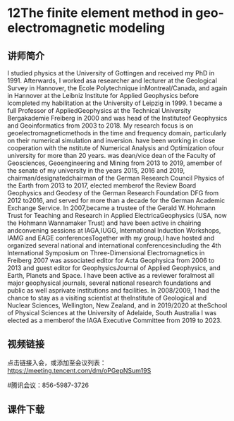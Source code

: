 # 12The finite element method in geo-electromagnetic modeling

## 讲师简介
I studied physics at the University of Gottingen and received my PhD in 1991. Afterwards, I worked asa researcher and lecturer at the Geological Survey in Hannover, the Ecole Polytechnique inMontreal/Canada, and again in Hannover at the Leibniz lnstitute for Applied Geophysics before lcompleted my habilitation at the University of Leipzig in 1999. 1 became a full Professor of AppliedGeophysics at the Technical University Bergakademie Freiberg in 2000 and was head of the lnstituteof Geophysics and Geoinformatics from 2003 to 2018. My research focus is on geoelectromagneticmethods in the time and frequency domain, particularly on their numerical simulation and inversion. have been working in close cooperation with the nstitute of Numerical Analysis and Optimization ofour university for more than 20 years.
 was dean/vice dean of the Faculty of Geosciences, Geoengineering and Mining from 2013 to 2019, amember of the senate of my university in the years 2015, 2016 and 2019, chairman/designatedchairman of the German Research Council Physics of the Earth from 2013 to 2017, elected memberof the Review Board Geophysics and Geodesy of the German Research Foundation DFG from 2012 to2016, and served for more than a decade for the German Academic Exchange Service. In 2007,became a trustee of the Gerald W. Hohmann Trust for Teaching and Research in Applied ElectricaGeophysics (USA, now the Hohmann Wannamaker Trust) and have been active in chairing andconvening sessions at lAGA,IUGG, lnternational lnduction Workshops, IAMG and EAGE conferencesTogether with my group,l have hosted and organized several national and international conferencesincluding the 4th lnternational Symposium on Three-Dimensional Electromagnetics in Freiberg 2007 was associated editor for Acta Geophysica from 2006 to 2013 and guest editor for GeophysicsJournal of Applied Geophysics, and Earth, Planets and Space. I have been active as a reviewer foralmost all major geophysical journals, several national research foundations and public as well asprivate institutions and facilities. ln 2008/2009, 1 had the chance to stay as a visiting scientist at theInstitute of Geological and Nuclear Sciences, Wellington, New Zealand, and in 2019/2020 at theSchool of Physical Sciences at the University of Adelaide, South Australia I was elected as a memberof the IAGA Executive Committee from 2019 to 2023.

## 视频链接
点击链接入会，或添加至会议列表：
https://meeting.tencent.com/dm/oPGepNSum19S

#腾讯会议：856-5987-3726

## 课件下载

